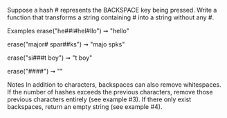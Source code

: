 Suppose a hash # represents the BACKSPACE key being pressed. Write a function that transforms a string containing # into a string without any #.

Examples
erase("he##l#hel#llo") ➞ "hello"

erase("major# spar##ks") ➞ "majo spks"

erase("si###t boy") ➞ "t boy"

erase("####") ➞ ""

Notes
In addition to characters, backspaces can also remove whitespaces.
If the number of hashes exceeds the previous characters, remove those previous characters entirely (see example #3).
If there only exist backspaces, return an empty string (see example #4).